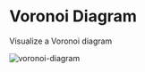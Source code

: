 # Voronoi Diagram

Visualize a Voronoi diagram

![voronoi-diagram](https://user-images.githubusercontent.com/108039644/198107111-3bbb0fbe-ad8f-4d0e-910f-907f26216a5c.png)
